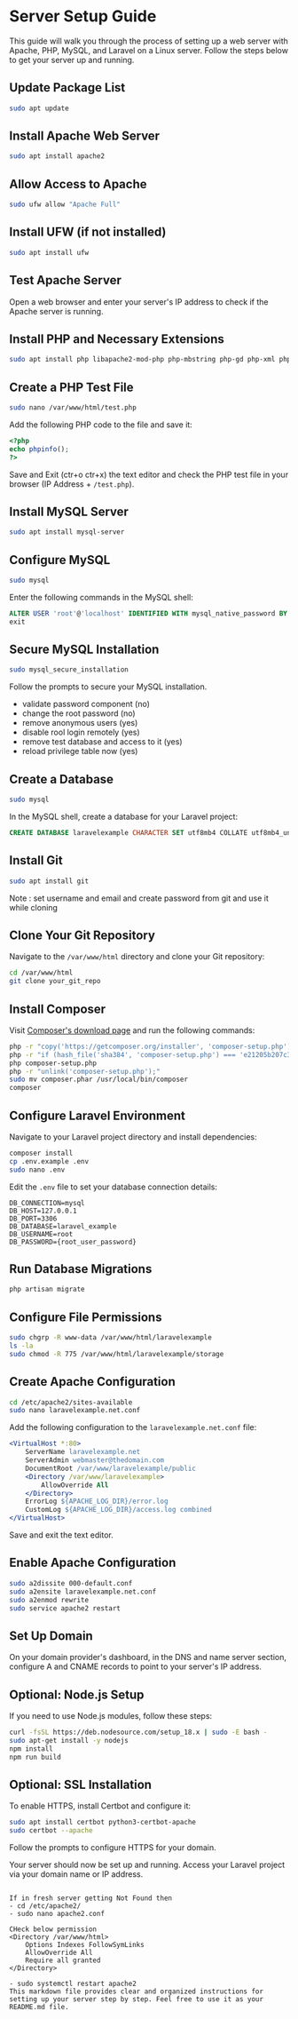# Server Setup Guide

This guide will walk you through the process of setting up a web server with Apache, PHP, MySQL, and Laravel on a Linux server. Follow the steps below to get your server up and running.

## Update Package List

```bash
sudo apt update
```

## Install Apache Web Server

```bash
sudo apt install apache2
```

## Allow Access to Apache

```bash
sudo ufw allow "Apache Full"
```

## Install UFW (if not installed)

```bash
sudo apt install ufw
```

## Test Apache Server

Open a web browser and enter your server's IP address to check if the Apache server is running.

## Install PHP and Necessary Extensions

```bash
sudo apt install php libapache2-mod-php php-mbstring php-gd php-xml php-cli php-zip php-json php-curl php-intl php-mysql
```

## Create a PHP Test File

```bash
sudo nano /var/www/html/test.php
```

Add the following PHP code to the file and save it:

```php
<?php
echo phpinfo();
?>
```

Save and Exit (ctr+o ctr+x) the text editor and check the PHP test file in your browser (IP Address + `/test.php`).

## Install MySQL Server

```bash
sudo apt install mysql-server
```

## Configure MySQL

```bash
sudo mysql
```

Enter the following commands in the MySQL shell:

```sql
ALTER USER 'root'@'localhost' IDENTIFIED WITH mysql_native_password BY 'SetRootPasswordHere';
exit
```

## Secure MySQL Installation

```bash
sudo mysql_secure_installation
```

Follow the prompts to secure your MySQL installation.

- validate password component (no)
- change the root password (no)
- remove anonymous users (yes)
- disable rool login remotely  (yes)
- remove test database and access to it (yes)
- reload privilege table now (yes)


## Create a Database

```bash
sudo mysql
```

In the MySQL shell, create a database for your Laravel project:

```sql
CREATE DATABASE laravelexample CHARACTER SET utf8mb4 COLLATE utf8mb4_unicode_ci;
```

## Install Git

```bash
sudo apt install git
```
Note : set username and email and create password from git and use it while cloning

## Clone Your Git Repository

Navigate to the `/var/www/html` directory and clone your Git repository:

```bash
cd /var/www/html
git clone your_git_repo
```

## Install Composer

Visit [Composer's download page](https://getcomposer.org/download/#:~:text=Command%2Dline%20installation) and run the following commands:

```bash
php -r "copy('https://getcomposer.org/installer', 'composer-setup.php');"
php -r "if (hash_file('sha384', 'composer-setup.php') === 'e21205b207c3ff031906575712edab6f13eb0b361f2085f1f1237b7126d785e826a450292b6cfd1d64d92e6563bbde02') { echo 'Installer verified'; } else { echo 'Installer corrupt'; unlink('composer-setup.php'); } echo PHP_EOL;"
php composer-setup.php
php -r "unlink('composer-setup.php');"
sudo mv composer.phar /usr/local/bin/composer
composer
```

## Configure Laravel Environment

Navigate to your Laravel project directory and install dependencies:

```bash
composer install
cp .env.example .env
sudo nano .env
```

Edit the `.env` file to set your database connection details:

```env
DB_CONNECTION=mysql
DB_HOST=127.0.0.1
DB_PORT=3306
DB_DATABASE=laravel_example
DB_USERNAME=root
DB_PASSWORD={root_user_password}
```

## Run Database Migrations

```bash
php artisan migrate
```

## Configure File Permissions

```bash
sudo chgrp -R www-data /var/www/html/laravelexample
ls -la
sudo chmod -R 775 /var/www/html/laravelexample/storage
```

## Create Apache Configuration

```bash
cd /etc/apache2/sites-available
sudo nano laravelexample.net.conf
```

Add the following configuration to the `laravelexample.net.conf` file:

```apache
<VirtualHost *:80>
    ServerName laravelexample.net
    ServerAdmin webmaster@thedomain.com
    DocumentRoot /var/www/laravelexample/public
    <Directory /var/www/laravelexample>
        AllowOverride All
    </Directory>
    ErrorLog ${APACHE_LOG_DIR}/error.log
    CustomLog ${APACHE_LOG_DIR}/access.log combined
</VirtualHost>
```

Save and exit the text editor.

## Enable Apache Configuration

```bash
sudo a2dissite 000-default.conf
sudo a2ensite laravelexample.net.conf
sudo a2enmod rewrite
sudo service apache2 restart
```

## Set Up Domain

On your domain provider's dashboard, in the DNS and name server section, configure A and CNAME records to point to your server's IP address.

## Optional: Node.js Setup

If you need to use Node.js modules, follow these steps:

```bash
curl -fsSL https://deb.nodesource.com/setup_18.x | sudo -E bash -
sudo apt-get install -y nodejs
npm install
npm run build
```

## Optional: SSL Installation

To enable HTTPS, install Certbot and configure it:

```bash
sudo apt install certbot python3-certbot-apache
sudo certbot --apache
```

Follow the prompts to configure HTTPS for your domain.

Your server should now be set up and running. Access your Laravel project via your domain name or IP address.
```

If in fresh server getting Not Found then 
- cd /etc/apache2/
- sudo nano apache2.conf

CHeck below permission 
<Directory /var/www/html>
    Options Indexes FollowSymLinks
    AllowOverride All
    Require all granted
</Directory>

- sudo systemctl restart apache2 
This markdown file provides clear and organized instructions for setting up your server step by step. Feel free to use it as your README.md file.

